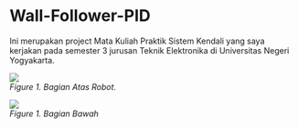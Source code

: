 # Wall-Follower-PID
Ini merupakan project Mata Kuliah Praktik Sistem Kendali yang saya kerjakan pada semester 3 jurusan Teknik Elektronika di Universitas Negeri Yogyakarta.   

<img src="[https://raw.githubusercontent.com/Bayuanggaa/Wall-Follower-PID/main/Pict/Front.jpg)" > <br>
*Figure 1. Bagian Atas Robot.*

<img src="https://raw.githubusercontent.com/ferenc-nemeth/maze-generation-algorithms/master/design/sample.png" > <br>
*Figure 1. Bagian Bawah*
